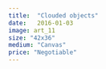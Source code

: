 ```yaml
---
title:  "Clouded objects"
date:   2016-01-03
image: art_11
size: "42x36"
medium: "Canvas"
price: "Negotiable"
---
```

